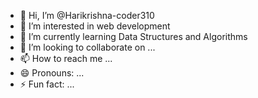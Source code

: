- 👋 Hi, I’m @Harikrishna-coder310
- 👀 I’m interested in web development
- 🌱 I’m currently learning Data Structures and Algorithms
- 💞️ I’m looking to collaborate on ...
- 📫 How to reach me ...
- 😄 Pronouns: ...
- ⚡ Fun fact: ...

<!---
Harikrishna-coder310/Harikrishna-coder310 is a ✨ special ✨ repository because its `README.md` (this file) appears on your GitHub profile.
You can click the Preview link to take a look at your changes.
--->
